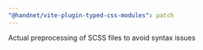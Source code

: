 ```yaml
---
"@handnet/vite-plugin-typed-css-modules": patch
---
```


Actual preprocessing of SCSS files to avoid syntax issues
